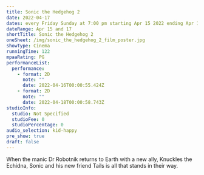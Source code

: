 ```yaml
---
title: Sonic the Hedgehog 2
date: 2022-04-17
dates: every Friday Sunday at 7:00 pm starting Apr 15 2022 ending Apr 17 2022
dateRange: Apr 15 and 17
shortTitle: Sonic the Hedgehog 2
oneSheet: /img/sonic_the_hedgehog_2_film_poster.jpg
showType: Cinema
runningTime: 122
mpaaRating: PG
performanceList:
  performance:
    - format: 2D
      note: ""
      date: 2022-04-16T00:00:55.424Z
    - format: 2D
      note: ""
      date: 2022-04-18T00:00:58.743Z
studioInfo:
  studio: Not Specified
  studioFee: 0
  studioPercentage: 0
audio_selection: kid-happy
pre_show: true
draft: false
---
```

When the manic Dr Robotnik returns to Earth with a new ally, Knuckles the Echidna, Sonic and his new friend Tails is all that stands in their way.
